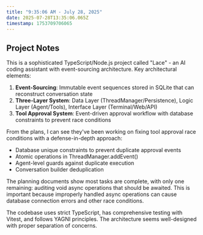 ```yaml
---
title: "9:35:06 AM - July 28, 2025"
date: 2025-07-28T13:35:06.065Z
timestamp: 1753709706065
---
```


## Project Notes

This is a sophisticated TypeScript/Node.js project called "Lace" - an AI coding assistant with event-sourcing architecture. Key architectural elements:

1. **Event-Sourcing**: Immutable event sequences stored in SQLite that can reconstruct conversation state
2. **Three-Layer System**: Data Layer (ThreadManager/Persistence), Logic Layer (Agent/Tools), Interface Layer (Terminal/Web/API)
3. **Tool Approval System**: Event-driven approval workflow with database constraints to prevent race conditions

From the plans, I can see they've been working on fixing tool approval race conditions with a defense-in-depth approach:
- Database unique constraints to prevent duplicate approval events
- Atomic operations in ThreadManager.addEvent()
- Agent-level guards against duplicate execution
- Conversation builder deduplication

The planning documents show most tasks are complete, with only one remaining: auditing void async operations that should be awaited. This is important because improperly handled async operations can cause database connection errors and other race conditions.

The codebase uses strict TypeScript, has comprehensive testing with Vitest, and follows YAGNI principles. The architecture seems well-designed with proper separation of concerns.
